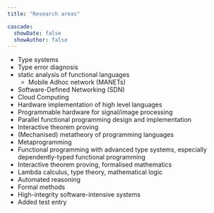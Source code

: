 ```yaml
---
title: "Research areas"

cascade:
  showDate: false
  showAuthor: false
---
```


- Type systems
- Type error diagnosis
- static analysis of functional languages
  - Mobile Adhoc network  (MANETs)
- Software-Defined Networking (SDN)
- Cloud Computing
- Hardware implementation of high level languages
- Programmable hardware for signal/image processing
- Parallel functional programming design and implementation
- Interactive theorem proving
- (Mechanised) metatheory of programming languages
- Metaprogramming
- Functional programming with advanced type systems, especially
dependently-typed functional programming
- Interactive theorem proving, formalised mathematics
- Lambda calculus, type theory, mathematical logic
- Automated reasoning
- Formal methods
- High-integrity software-intensive systems
- Added test entry
